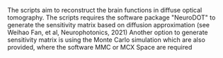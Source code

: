 The scripts aim to reconstruct the brain functions in diffuse optical tomography.
The scripts requires the software package "NeuroDOT" to generate the sensitivity matrix based on diffusion approximation (see Weihao Fan, et al, Neurophotonics, 2021)
Another option to generate sensitivity matrix is using the Monte Carlo simulation which are also provided, where the software MMC or MCX Space are required
